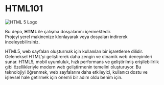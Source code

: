 # HTML101
![HTML 5 Logo](https://www.w3.org/html/logo/img/mark-word-icon.png)

Bu depo, **HTML** ile çalışma dosyalarımı içermektedir.   
Projeyi yerel makinenize klonlayarak veya dosyaları indirerek inceleyebilirsiniz.  


HTML5, web sayfaları oluşturmak için kullanılan bir işaretleme dilidir. Geleneksel HTML'yi geliştirerek daha zengin ve dinamik web deneyimleri sunar. HTML5, mobil uyumluluk, hızlı performans ve geliştirilmiş erişilebilirlik gibi özellikleriyle modern web geliştirmenin temelini oluşturuyor. Bu teknolojiyi öğrenmek, web sayfalarını daha etkileyici, kullanıcı dostu ve işlevsel hale getirmek için önemli bir adım oldu benim için.









